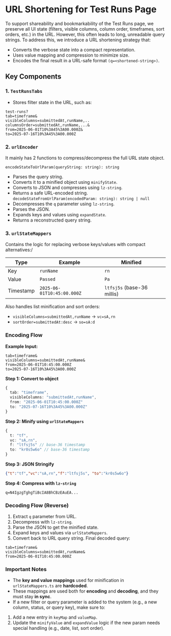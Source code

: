 # URL Shortening for Test Runs Page
To support shareability and bookmarkability of the Test Runs page, we preserve all UI state (filters, visible columns, column order, timeframes, sort orders, etc.) in the URL. However, this often leads to long, unreadable query strings. To address this, we introduce a URL shortening strategy that:
- Converts the verbose state into a compact representation.
- Uses value mapping and compression to minimize size.
- Encodes the final result in a URL-safe format `(q=<shortened-string>)`.

## Key Components

### 1. `TestRunsTabs`
- Stores filter state in the URL, such as:
```
test-runs?
tab=timeframe&
visibleColumns=submittedAt,runName,..
columnsOrder=submittedAt,runName,...&
from=2025-06-01T10%3A45%3A00.000Z&
to=2025-07-16T10%3A45%3A00.000Z
```
### 2. `urlEncoder` 
It mainly has 2 functions to compress/decompress the full URL state object.

`encodeStateToUrlParam(queryString: string): string`
- Parses the query string.
- Converts it to a minified object using `minifyState`.
- Converts to JSON and compresses using `lz-string`.
- Returns a safe URL-encoded string.
 `decodeStateFromUrlParam(encodedParam: string): string | null`
- Decompresses the `q` parameter using `lz-string`.
- Parses the JSON.
- Expands keys and values using `expandState`.
- Returns a reconstructed query string.
### 3. `urlStateMappers` 
Contains the logic for replacing verbose keys/values with compact alternatives:/

| Type      | Example                    | Minified                   |     |
| --------- | -------------------------- | -------------------------- | --- |
| Key       | `runName`                  | `rn`                       |     |
| Value     | `Passed`                   | `Pa`                       |     |
| Timestamp | `2025-06-01T10:45:00.000Z` | `ltfsj5s` (base-36 millis) |     |
Also handles list minification and sort orders:
- `visibleColumns=submittedAt,runName` → `vc=sA,rn`
- `sortOrder=submittedAt:desc` → `so=sA:d`
### Encoding Flow

**Example Input:**

```text
tab=timeframe&
visibleColumns=submittedAt,runName&
from=2025-06-01T10:45:00.000Z
to=2025-07-16T10%3A45%3A00.000Z
```

**Step 1: Convert to object**

```ts
{
  tab: "timeframe",
  visibleColumns: "submittedAt,runName",
  from: "2025-06-01T10:45:00.000Z"
  to: "2025-07-16T10%3A45%3A00.000Z"
}
```

**Step 2: Minify using `urlStateMappers`**

```ts
{
  t: "tf",
  vc: "sA,rn",
  f: "ltfsj5s" // base-36 timestamp
  to: "kr0s5w6o" // base-36 timestamp
}
```

**Step 3: JSON Stringify**

```json
{"t":"tf","vc":"sA,rn","f":"ltfsj5s", "to":"kr0s5w6o"}
```

**Step 4: Compress with `lz-string`**

```text
q=N4IgzgTghgTiBcIA8BhCBzEAuEA...
```

### Decoding Flow (Reverse)
1. Extract `q` parameter from URL.
2. Decompress with `lz-string`.
3. Parse the JSON to get the minified state.
4. Expand keys and values via `urlStateMappers`.
5. Convert back to URL query string.
Final decoded query:
```text
tab=timeframe&
visibleColumns=submittedAt,runName&
from=2025-06-01T10:45:00.000Z
```

### Important Notes
- The **key and value mappings** used for minification in `urlStateMappers.ts` are **hardcoded**.
- These mappings are used both for **encoding** and **decoding**, and they must stay **in sync**.
- If a new filter or query parameter is added to the system (e.g., a new column, status, or query key), make sure to:
1. Add a new entry in `keyMap` and `valueMap`.
2. Update the `minifyValue` and `expandValue` logic if the new param needs special handling (e.g., date, list, sort order).
